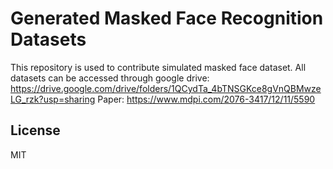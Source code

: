 # Generated Masked Face Recognition Datasets

This repository is used to contribute simulated masked face dataset.
All datasets can be accessed through google drive: https://drive.google.com/drive/folders/1QCydTa_4bTNSGKce8gVnQBMwzeLG_rzk?usp=sharing
Paper: https://www.mdpi.com/2076-3417/12/11/5590 

## License

MIT
